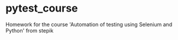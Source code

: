 # pytest_course
Homework for the course 'Automation of testing using Selenium and Python' from stepik
